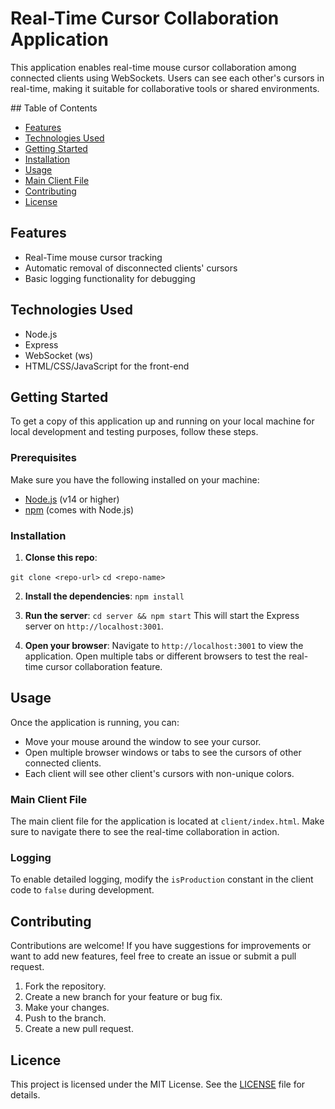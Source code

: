 # Real-Time Cursor Collaboration Application

This application enables real-time mouse cursor collaboration among connected clients using WebSockets. Users can see each other's cursors in real-time, making it suitable for collaborative tools or shared environments.

## Table of Contents

- [Features](#features)
- [Technologies Used](#technologies-used)
- [Getting Started](#getting-started)
- [Installation](#installation)
- [Usage](#Usage)
- [Main Client File](#main-client-file)
- [Contributing](#contributing)
- [License](#license)

## Features

- Real-Time mouse cursor tracking
- Automatic removal of disconnected clients' cursors
- Basic logging functionality for debugging

## Technologies Used

- Node.js
- Express
- WebSocket (ws)
- HTML/CSS/JavaScript for the front-end

## Getting Started

To get a copy of this application up and running on your local machine for local development and testing purposes, follow these steps.

### Prerequisites

Make sure you have the following installed on your machine:

- [Node.js](https://nodejs.org/en/) (v14 or higher)
- [npm](https://www.npmjs.com/) (comes with Node.js)

### Installation

1. **Clonse this repo**:

`git clone <repo-url>`
`cd <repo-name>`

2. **Install the dependencies**:
   `npm install`

3. **Run the server**:
   `cd server && npm start`
   This will start the Express server on `http://localhost:3001`.

4. **Open your browser**:
   Navigate to `http://localhost:3001` to view the application. Open multiple tabs or different browsers to test the real-time cursor collaboration feature.

## Usage

Once the application is running, you can:

- Move your mouse around the window to see your cursor.
- Open multiple browser windows or tabs to see the cursors of other connected clients.
- Each client will see other client's cursors with non-unique colors.

### Main Client File

The main client file for the application is located at `client/index.html`. Make sure to navigate there to see the real-time collaboration in action.

### Logging

To enable detailed logging, modify the `isProduction` constant in the client code to `false` during development.

## Contributing

Contributions are welcome! If you have suggestions for improvements or want to add new features, feel free to create an issue or submit a pull request.

1. Fork the repository.
2. Create a new branch for your feature or bug fix.
3. Make your changes.
4. Push to the branch.
5. Create a new pull request.

## Licence

This project is licensed under the MIT License. See the [LICENSE](LICENSE) file for details.
